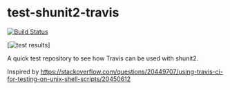 test-shunit2-travis
===================

[![Build Status](https://travis-ci.org/soulseekah/test-shunit2-travis.png?branch=master)](https://travis-ci.org/soulseekah/test-shunit2-travis)

[![test results](https://stage.cloudqa.io/Recoder/SuiteBadge/125?token=yH7Bp0v5Zg3e0uZgfFlEtAvq6iUmqcVRjvkhUpsQao0=)]



A quick test repository to see how Travis can be used with shunit2.

Inspired by https://stackoverflow.com/questions/20449707/using-travis-ci-for-testing-on-unix-shell-scripts/20450612
